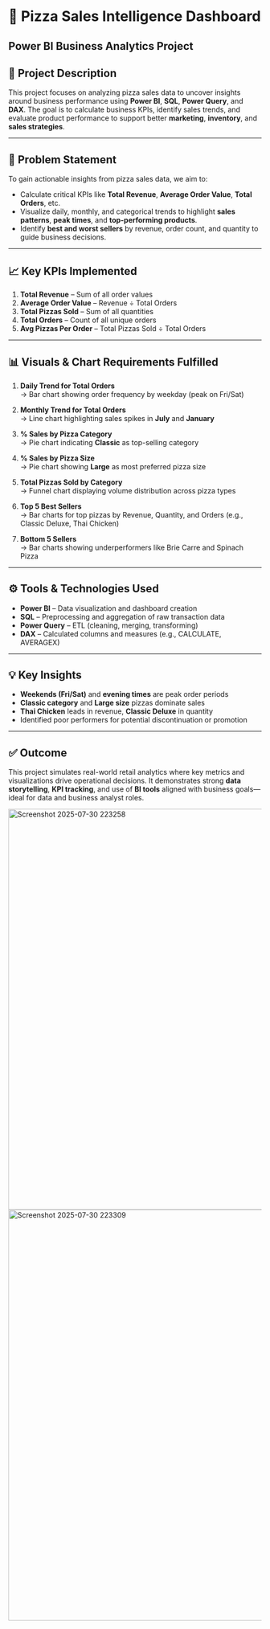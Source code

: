 
# 🍕 Pizza Sales Intelligence Dashboard  
**Power BI Business Analytics Project**  
---

## 📌 Project Description

This project focuses on analyzing pizza sales data to uncover insights around business performance using **Power BI**, **SQL**, **Power Query**, and **DAX**. The goal is to calculate business KPIs, identify sales trends, and evaluate product performance to support better **marketing**, **inventory**, and **sales strategies**.

---

## 🧩 Problem Statement

To gain actionable insights from pizza sales data, we aim to:

- Calculate critical KPIs like **Total Revenue**, **Average Order Value**, **Total Orders**, etc.
- Visualize daily, monthly, and categorical trends to highlight **sales patterns**, **peak times**, and **top-performing products**.
- Identify **best and worst sellers** by revenue, order count, and quantity to guide business decisions.

---

## 📈 Key KPIs Implemented

1. **Total Revenue** – Sum of all order values  
2. **Average Order Value** – Revenue ÷ Total Orders  
3. **Total Pizzas Sold** – Sum of all quantities  
4. **Total Orders** – Count of all unique orders  
5. **Avg Pizzas Per Order** – Total Pizzas Sold ÷ Total Orders  

---

## 📊 Visuals & Chart Requirements Fulfilled

1. **Daily Trend for Total Orders**  
   → Bar chart showing order frequency by weekday (peak on Fri/Sat)

2. **Monthly Trend for Total Orders**  
   → Line chart highlighting sales spikes in **July** and **January**

3. **% Sales by Pizza Category**  
   → Pie chart indicating **Classic** as top-selling category

4. **% Sales by Pizza Size**  
   → Pie chart showing **Large** as most preferred pizza size

5. **Total Pizzas Sold by Category**  
   → Funnel chart displaying volume distribution across pizza types

6. **Top 5 Best Sellers**  
   → Bar charts for top pizzas by Revenue, Quantity, and Orders (e.g., Classic Deluxe, Thai Chicken)

7. **Bottom 5 Sellers**  
   → Bar charts showing underperformers like Brie Carre and Spinach Pizza

---

## ⚙️ Tools & Technologies Used

- **Power BI** – Data visualization and dashboard creation  
- **SQL** – Preprocessing and aggregation of raw transaction data  
- **Power Query** – ETL (cleaning, merging, transforming)  
- **DAX** – Calculated columns and measures (e.g., CALCULATE, AVERAGEX)

---

## 💡 Key Insights

- **Weekends (Fri/Sat)** and **evening times** are peak order periods  
- **Classic category** and **Large size** pizzas dominate sales  
- **Thai Chicken** leads in revenue, **Classic Deluxe** in quantity  
- Identified poor performers for potential discontinuation or promotion  

---

## ✅ Outcome

This project simulates real-world retail analytics where key metrics and visualizations drive operational decisions. It demonstrates strong **data storytelling**, **KPI tracking**, and use of **BI tools** aligned with business goals—ideal for data and business analyst roles.

<img width="1377" height="798" alt="Screenshot 2025-07-30 223258" src="https://github.com/user-attachments/assets/33a52f97-ab05-490a-9803-e2c947ea61a0" />
<img width="1408" height="818" alt="Screenshot 2025-07-30 223309" src="https://github.com/user-attachments/assets/1692eab4-5e60-40b9-a2ff-005146b55ebc" />


